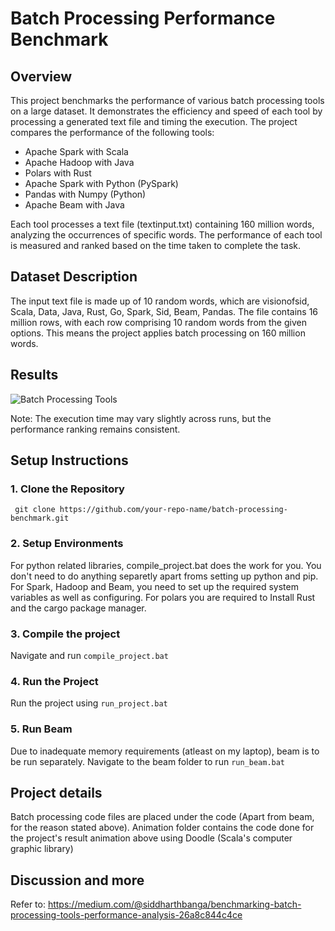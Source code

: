 # Batch Processing Performance Benchmark
## Overview

This project benchmarks the performance of various batch processing tools on a large dataset. It demonstrates the efficiency and speed of each tool by processing a generated text file and timing the execution. The project compares the performance of the following tools:

- Apache Spark with Scala
- Apache Hadoop with Java
- Polars with Rust
- Apache Spark with Python (PySpark)
- Pandas with Numpy (Python)
- Apache Beam with Java

Each tool processes a text file (textinput.txt) containing 160 million words, analyzing the occurrences of specific words. The performance of each tool is measured and ranked based on the time taken to complete the task.

## Dataset Description

The input text file is made up of 10 random words, which are visionofsid, Scala, Data, Java, Rust, Go, Spark, Sid, Beam, Pandas.
The file contains 16 million rows, with each row comprising 10 random words from the given options. This means the project applies batch processing on 160 million words.

## Results

![Batch Processing Tools](https://github.com/user-attachments/assets/a691087f-5b3a-4e4f-8f83-e3c81a6684cf)

Note: The execution time may vary slightly across runs, but the performance ranking remains consistent.

## Setup Instructions

### 1. Clone the Repository
``` git clone https://github.com/your-repo-name/batch-processing-benchmark.git```
### 2. Setup Environments
For python related libraries, compile_project.bat does the work for you. You don't need to do anything separetly apart froms setting up python and pip. For Spark, Hadoop and Beam, you need to set up the required system variables as well as configuring. For polars you are required to Install Rust and the cargo package manager.
### 3. Compile the project
Navigate and run
``` compile_project.bat ```
### 4. Run the Project
Run the project using ``run_project.bat``
### 5. Run Beam
Due to inadequate memory requirements (atleast on my laptop), beam is to be run separately. Navigate to the beam folder to run ```run_beam.bat```

## Project details
Batch processing code files are placed under the code (Apart from beam, for the reason stated above). Animation folder contains the code done for the project's result animation above using Doodle (Scala's computer graphic library)

## Discussion and more
Refer to: https://medium.com/@siddharthbanga/benchmarking-batch-processing-tools-performance-analysis-26a8c844c4ce



